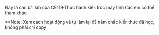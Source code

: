 Đây là các bài lab của CE119-Thực hành kiến trúc máy tính
Các em có thể tham khảo

**Note: Xem cách hoạt động và tự làm lại để nắm chắc kiến thức đã học, không phải chỉ copy